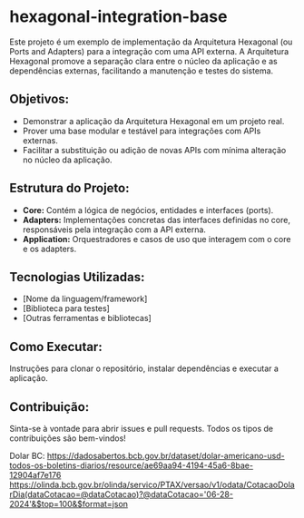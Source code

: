# hexagonal-integration-base

Este projeto é um exemplo de implementação da Arquitetura Hexagonal (ou Ports and Adapters) para a integração com uma API externa. A Arquitetura Hexagonal promove a separação clara entre o núcleo da aplicação e as dependências externas, facilitando a manutenção e testes do sistema.

## Objetivos:
- Demonstrar a aplicação da Arquitetura Hexagonal em um projeto real.
- Prover uma base modular e testável para integrações com APIs externas.
- Facilitar a substituição ou adição de novas APIs com mínima alteração no núcleo da aplicação.

## Estrutura do Projeto:
- **Core:** Contém a lógica de negócios, entidades e interfaces (ports).
- **Adapters:** Implementações concretas das interfaces definidas no core, responsáveis pela integração com a API externa.
- **Application:** Orquestradores e casos de uso que interagem com o core e os adapters.

## Tecnologias Utilizadas:
- [Nome da linguagem/framework]
- [Biblioteca para testes]
- [Outras ferramentas e bibliotecas]

## Como Executar:
Instruções para clonar o repositório, instalar dependências e executar a aplicação.

## Contribuição:
Sinta-se à vontade para abrir issues e pull requests. Todos os tipos de contribuições são bem-vindos!



Dolar BC:
https://dadosabertos.bcb.gov.br/dataset/dolar-americano-usd-todos-os-boletins-diarios/resource/ae69aa94-4194-45a6-8bae-12904af7e176
https://olinda.bcb.gov.br/olinda/servico/PTAX/versao/v1/odata/CotacaoDolarDia(dataCotacao=@dataCotacao)?@dataCotacao='06-28-2024'&$top=100&$format=json
